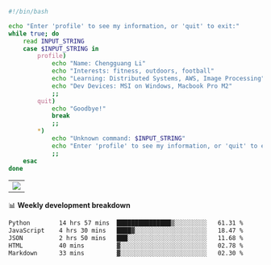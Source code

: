 ```bash
#!/bin/bash

echo "Enter 'profile' to see my information, or 'quit' to exit:"
while true; do
    read INPUT_STRING
    case $INPUT_STRING in
        profile)
            echo "Name: Chengguang Li"
            echo "Interests: fitness, outdoors, football"
            echo "Learning: Distributed Systems, AWS, Image Processing"
            echo "Dev Devices: MSI on Windows, Macbook Pro M2"
            ;;
        quit)
            echo "Goodbye!"
            break
            ;;
        *)
            echo "Unknown command: $INPUT_STRING"
            echo "Enter 'profile' to see my information, or 'quit' to exit:"
            ;;
    esac
done

```

<!--Contribution Graph-->
<table>
  <tr>
    <td>
      <picture>
        <source media="(prefers-color-scheme: light)" srcset="https://github-readme-activity-graph.vercel.app/graph?username=chengguang-li&theme=xcode&bg_color=FF000000&color=000000&hide_border=true" />
        <img src="https://github-readme-activity-graph.vercel.app/graph?username=chengguang-li&theme=xcode&bg_color=FF000000&hide_border=true" />
      </picture>
  </tr>
</table>

📊 **Weekly development breakdown**

<!--START_SECTION:waka-->

```txt
Python        14 hrs 57 mins  ███████████████▒░░░░░░░░░   61.31 %
JavaScript    4 hrs 30 mins   ████▓░░░░░░░░░░░░░░░░░░░░   18.47 %
JSON          2 hrs 50 mins   ███░░░░░░░░░░░░░░░░░░░░░░   11.68 %
HTML          40 mins         ▓░░░░░░░░░░░░░░░░░░░░░░░░   02.78 %
Markdown      33 mins         ▓░░░░░░░░░░░░░░░░░░░░░░░░   02.30 %
```

<!--END_SECTION:waka-->

